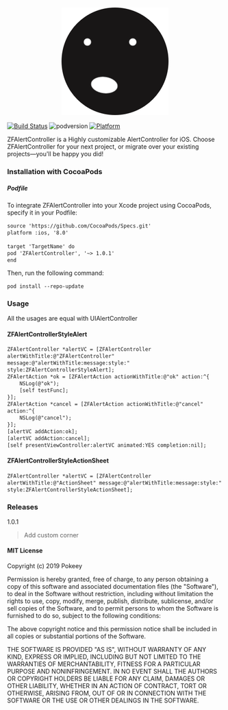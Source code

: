 
 <p align="center" >
   <img src="https://github.com/FranLucky/IconLib/blob/master/icon.png?raw=true" alt="ZFAlertController" title="ZFAlertController">
 </p>

 [![Build Status](https://travis-ci.org/FranLucky/ZFAlertController.svg?branch=master)](https://travis-ci.org/FranLucky/ZFAlertController)
 ![podversion](https://img.shields.io/cocoapods/v/ZFAlertController.svg)
 [![Platform](https://img.shields.io/cocoapods/p/ZFAlertController.svg?style=flat)](http://cocoadocs.org/docsets/ZFAlertController)
 
 ZFAlertController is a Highly customizable AlertController for iOS.
 Choose ZFAlertController for your next project, or migrate over your existing projects—you'll be happy you did!

### Installation with CocoaPods
##### Podfile
To integrate ZFAlertController into your Xcode project using CocoaPods, specify it in your Podfile:
```
source 'https://github.com/CocoaPods/Specs.git'
platform :ios, '8.0'

target 'TargetName' do
pod 'ZFAlertController', '~> 1.0.1'
end
```
Then, run the following command:
```
pod install --repo-update
```

###  Usage
All the usages are equal with UIAlertController
#### ZFAlertControllerStyleAlert
```
ZFAlertController *alertVC = [ZFAlertController alertWithTitle:@"ZFAlertController" message:@"alertWithTitle:message:style:" style:ZFAlertControllerStyleAlert];
ZFAlertAction *ok = [ZFAlertAction actionWithTitle:@"ok" action:^{
    NSLog(@"ok");
    [self testFunc];
}];
ZFAlertAction *cancel = [ZFAlertAction actionWithTitle:@"cancel" action:^{
    NSLog(@"cancel");
}];
[alertVC addAction:ok];
[alertVC addAction:cancel];
[self presentViewController:alertVC animated:YES completion:nil];
```
#### ZFAlertControllerStyleActionSheet
```
ZFAlertController *alertVC = [ZFAlertController alertWithTitle:@"ActionSheet" message:@"alertWithTitle:message:style:" style:ZFAlertControllerStyleActionSheet];
```
### Releases

1.0.1 
> Add custom corner


#### MIT License

Copyright (c) 2019 Pokeey

Permission is hereby granted, free of charge, to any person obtaining a copy
of this software and associated documentation files (the "Software"), to deal
in the Software without restriction, including without limitation the rights
to use, copy, modify, merge, publish, distribute, sublicense, and/or sell
copies of the Software, and to permit persons to whom the Software is
furnished to do so, subject to the following conditions:

The above copyright notice and this permission notice shall be included in all
copies or substantial portions of the Software.

THE SOFTWARE IS PROVIDED "AS IS", WITHOUT WARRANTY OF ANY KIND, EXPRESS OR
IMPLIED, INCLUDING BUT NOT LIMITED TO THE WARRANTIES OF MERCHANTABILITY,
FITNESS FOR A PARTICULAR PURPOSE AND NONINFRINGEMENT. IN NO EVENT SHALL THE
AUTHORS OR COPYRIGHT HOLDERS BE LIABLE FOR ANY CLAIM, DAMAGES OR OTHER
LIABILITY, WHETHER IN AN ACTION OF CONTRACT, TORT OR OTHERWISE, ARISING FROM,
OUT OF OR IN CONNECTION WITH THE SOFTWARE OR THE USE OR OTHER DEALINGS IN THE
SOFTWARE.
